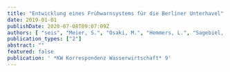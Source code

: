 ```yaml
---
title: "Entwicklung eines Frühwarnsystems für die Berliner Unterhavel"
date: 2019-01-01
publishDate: 2020-07-08T09:07:09Z
authors: [ "seis", "Meier, S.", "Osaki, M.", "Hemmers, L.", "Sagebiel, D.", "Hoppe, S.", "Köhler, A.", "Gnirß, R.", "rouault", "Szewzyk, R. G." ]
publication_types: ["2"]
abstract: ""
featured: false
publication: ' *KW Korrespondenz Wasserwirtschaft* 9'
---
```


